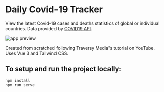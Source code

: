 # Daily Covid-19 Tracker

View the latest Covid-19 cases and deaths statistics of global or individual countries. Data provided by [COVID19 API](https://covid19api.com/).

![app preview](https://user-images.githubusercontent.com/26530973/151726730-a5290f14-0aa8-4896-acd8-3e9d5e2987bc.png)

Created from scratched following Traversy Media's tutorial on YouTube. Uses Vue 3 and Tailwind CSS.

## To setup and run the project locally:

```
npm install
npm run serve
```
